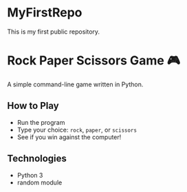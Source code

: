 # MyFirstRepo
This is my first public repository.
# Rock Paper Scissors Game 🎮

A simple command-line game written in Python.

## How to Play
- Run the program
- Type your choice: `rock`, `paper`, or `scissors`
- See if you win against the computer!

## Technologies
- Python 3
- random module

